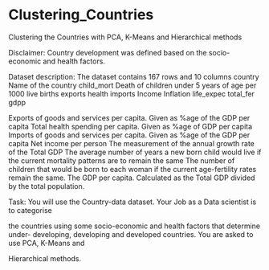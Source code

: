 # Clustering_Countries
Clustering the Countries with PCA, K-Means and Hierarchical methods


Disclaimer: Country development was defined based on the socio-economic and
health factors.

Dataset description: The dataset contains 167 rows and 10 columns
country Name of the country
child_mort Death of children under 5 years of age per 1000 live births
exports
health
imports
Income
Inflation
life_expec
total_fer
gdpp

Exports of goods and services per capita. Given as %age of the GDP per capita
Total health spending per capita. Given as %age of GDP per capita
Imports of goods and services per capita. Given as %age of the GDP per capita
Net income per person
The measurement of the annual growth rate of the Total GDP
The average number of years a new born child would live if the current mortality
patterns are to remain the same
The number of children that would be born to each woman if the current age-fertility
rates remain the same.
The GDP per capita. Calculated as the Total GDP divided by the total population.

Task: You will use the Country-data dataset. Your Job as a Data scientist is to categorise

the countries using some socio-economic and health factors that determine under-
developing, developing and developed countries. You are asked to use PCA, K-Means and

Hierarchical methods.
